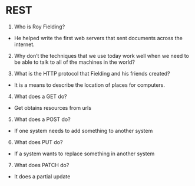 # REST
1. Who is Roy Fielding?

- He helped write the first web servers that sent documents across the internet.

2. Why don’t the techniques that we use today work well when we need to be able to talk to all of the machines in the world?



3. What is the HTTP protocol that Fielding and his friends created?

- It is a means to describe the location of places for computers.

4. What does a GET do?

- Get obtains resources from urls

5. What does a POST do?

- If one system needs to add something to another system

6. What does PUT do?

- If a system wants to replace something in another system

7. What does PATCH do?

- It does a partial update
